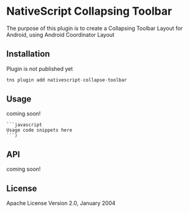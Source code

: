 # NativeScript Collapsing Toolbar

The purpose of this plugin is to create a Collapsing Toolbar Layout for Android, using Android Coordinator Layout 

## Installation

Plugin is not published yet

```javascript
tns plugin add nativescript-collapse-toolbar
```

## Usage 

coming soon!
	
	```javascript
    Usage code snippets here
    ```)

## API

coming soon!
    
## License

Apache License Version 2.0, January 2004
